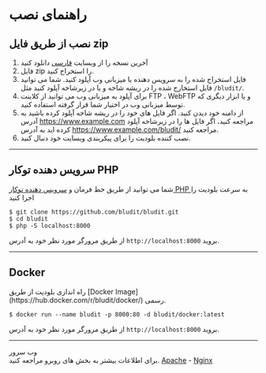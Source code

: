 # راهنمای نصب
<!-- position: 3 -->

<h2 id="installation-from-zip-file">نصب از طریق فایل zip</h2>

1. آخرین نسخه را از وبسایت [فارسی](http://bludit.ir) دانلود کنید
2. فایل zip را استخراج کنید.
3. فایل استخراج شده را به سرویس دهنده یا میزبانی وب آپلود کنید. شما می توانید فایل استخارج شده را در ریشه شاخه و یا در زیرشاخه آپلود کنید مثل `/bludit/`.
4. برای آپلود به میزبانی وب می توانید از کلاینت FTP ، WebFTP و یا ابزار دیگری که توسط میزبانی وب در اختیار شما قرار گرفته استفاده کنید.
5. از دامنه خود دیدن کنید. اگر فایل های خود را در ریشه شاخه آپلود کرده باشید به آدرس https://www.example.com مراجعه کنید، اگر فایل ها را در زیرشاخه آپلود کرده اید به آدرس https://www.example.com/bludit/ مراجعه کنید.
6. نصب کننده بلودیت را برای پیکربندی وبسایت خود دنبال کنید.

---

<h2 id="php-built-in-web-server">سرویس دهنده توکار PHP</h2>

شما می توانید از طریق خط فرمان و [سرویس دهنده توکار PHP ](http://php.net/manual/en/features.commandline.webserver.php) به سرعت بلودیت را اجرا کنید


```
$ git clone https://github.com/bludit/bludit.git
$ cd bludit
$ php -S localhost:8000
```

از طریق مرورگر مورد نظر خود به آدرس `http://localhost:8000` بروید.

---

<h2 id="docker">Docker</h2>
راه اندازی بلودیت از طریق [Docker Image](https://hub.docker.com/r/bludit/docker/) رسمی.

```
$ docker run --name bludit -p 8000:80 -d bludit/docker:latest
```

از طریق مرورگر مورد نظر خود به آدرس `http://localhost:8000` بروید.

---

<div class="note">
<div class="title">وب سرور</div>
برای اطلاعات بیشتر به بخش های روبرو مراجعه کنید. <a href="https://docs.bludit.com/fa/webservers/apache">Apache</a> - <a href="https://docs.bludit.com/fa/webservers/nginx">Nginx</a>
</div>
